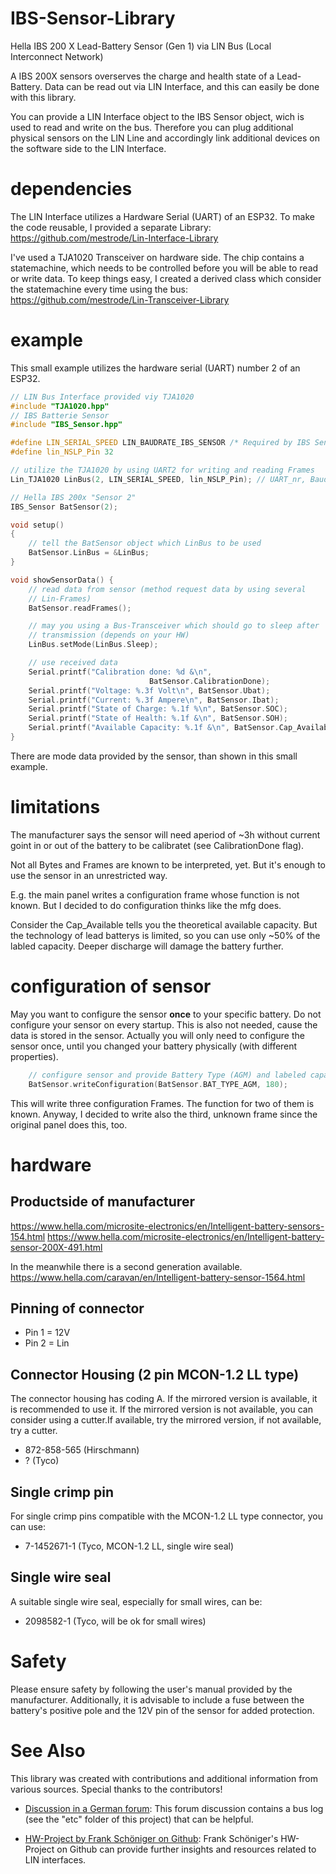 # IBS-Sensor-Library
Hella IBS 200 X Lead-Battery Sensor (Gen 1) via LIN Bus (Local Interconnect Network)

A IBS 200X sensors overserves the charge and health state of a Lead-Battery. Data can be read out via LIN Interface, and this can easily be done with this library.

You can provide a LIN Interface object to the IBS Sensor object, wich is used to read and write on the bus. Therefore you can plug additional physical sensors on the LIN Line and accordingly link additional devices on the software side to the LIN Interface.

# dependencies
The LIN Interface utilizes a Hardware Serial (UART) of an ESP32. To make the code reusable, I provided a separate Library: https://github.com/mestrode/Lin-Interface-Library

I've used a TJA1020 Transceiver on hardware side. The chip contains a statemachine, which needs to be controlled before you will be able to read or write data. To keep things easy, I created a derived class which consider the statemachine every time using the bus: https://github.com/mestrode/Lin-Transceiver-Library

# example
This small example utilizes the hardware serial (UART) number 2 of an ESP32.

```cpp
// LIN Bus Interface provided viy TJA1020
#include "TJA1020.hpp"
// IBS Batterie Sensor
#include "IBS_Sensor.hpp"

#define LIN_SERIAL_SPEED LIN_BAUDRATE_IBS_SENSOR /* Required by IBS Sensor */
#define lin_NSLP_Pin 32

// utilize the TJA1020 by using UART2 for writing and reading Frames
Lin_TJA1020 LinBus(2, LIN_SERIAL_SPEED, lin_NSLP_Pin); // UART_nr, Baudrate, /SLP

// Hella IBS 200x "Sensor 2"
IBS_Sensor BatSensor(2);

void setup()
{
    // tell the BatSensor object which LinBus to be used
    BatSensor.LinBus = &LinBus;
}

void showSensorData() {
    // read data from sensor (method request data by using several
    // Lin-Frames)
    BatSensor.readFrames();

    // may you using a Bus-Transceiver which should go to sleep after 
    // transmission (depends on your HW)
    LinBus.setMode(LinBus.Sleep);

    // use received data
    Serial.printf("Calibration done: %d &\n",
                               BatSensor.CalibrationDone);
    Serial.printf("Voltage: %.3f Volt\n", BatSensor.Ubat);
    Serial.printf("Current: %.3f Ampere\n", BatSensor.Ibat);
    Serial.printf("State of Charge: %.1f %\n", BatSensor.SOC);
    Serial.printf("State of Health: %.1f &\n", BatSensor.SOH);
    Serial.printf("Available Capacity: %.1f &\n", BatSensor.Cap_Available);
}
```
There are mode data provided by the sensor, than shown in this small example.

# limitations
The manufacturer says the sensor will need aperiod of ~3h without current goint in or out of the battery to be calibratet (see CalibrationDone flag).

Not all Bytes and Frames are known to be interpreted, yet. But it's enough to use the sensor in an unrestricted way.

E.g. the main panel writes a configuration frame whose function is not known. But I decided to do configuration thinks like the mfg does.

Consider the Cap_Available tells you the theoretical available capacity. But the technology of lead batterys is limited, so you can use only ~50% of the labled capacity. Deeper discharge will damage the battery further.

# configuration of sensor
May you want to configure the sensor **once** to your specific battery.
Do not configure your sensor on every startup. This is also not needed, cause the data is stored in the sensor.
Actually you will only need to configure the sensor once, until you changed your battery physically (with different properties).

```cpp
    // configure sensor and provide Battery Type (AGM) and labeled capacity in Ah
    BatSensor.writeConfiguration(BatSensor.BAT_TYPE_AGM, 180);
```

This will write three configuration Frames. The function for two of them is known. Anyway, I decided to write also the third, unknown frame since the original panel does this, too.

# hardware
## Productside of manufacturer
https://www.hella.com/microsite-electronics/en/Intelligent-battery-sensors-154.html
https://www.hella.com/microsite-electronics/en/Intelligent-battery-sensor-200X-491.html

In the meanwhile there is a second generation available. 
https://www.hella.com/caravan/en/Intelligent-battery-sensor-1564.html

## Pinning of connector
- Pin 1 = 12V
- Pin 2 = Lin

## Connector Housing (2 pin MCON-1.2 LL type)
The connector housing has coding A. If the mirrored version is available, it is recommended to use it. If the mirrored version is not available, you can consider using a cutter.If available, try the mirrored version, if not available, try a cutter.
- 872-858-565 (Hirschmann)
- ? (Tyco)

## Single crimp pin
For single crimp pins compatible with the MCON-1.2 LL type connector, you can use:
- 7-1452671-1 (Tyco, MCON-1.2 LL, single wire seal)

## Single wire seal
A suitable single wire seal, especially for small wires, can be:
- 2098582-1 (Tyco, will be ok for small wires)

# Safety
Please ensure safety by following the user's manual provided by the manufacturer. Additionally, it is advisable to include a fuse between the battery's positive pole and the 12V pin of the sensor for added protection.

# See Also
This library was created with contributions and additional information from various sources. Special thanks to the contributors!

- [Discussion in a German forum](https://www.kastenwagenforum.de/forum/threads/diy-hella-ibs-batteriecomputer.31724/): This forum discussion contains a bus log (see the "etc" folder of this project) that can be helpful.

- [HW-Project by Frank Schöniger on Github](https://github.com/frankschoeniger/LIN_Interface): Frank Schöniger's HW-Project on Github can provide further insights and resources related to LIN interfaces.